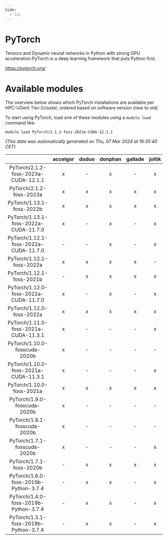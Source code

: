 ```yaml
---
hide:
  - toc
---
```


PyTorch
=======


Tensors and Dynamic neural networks in Python with strong GPU acceleration.PyTorch is a deep learning framework that puts Python first.

https://pytorch.org/
# Available modules


The overview below shows which PyTorch installations are available per HPC-UGent Tier-2cluster, ordered based on software version (new to old).

To start using PyTorch, load one of these modules using a `module load` command like:

```shell
module load PyTorch/2.1.2-foss-2023a-CUDA-12.1.1
```

*(This data was automatically generated on Thu, 07 Mar 2024 at 18:35:40 CET)*  

| |accelgor|doduo|donphan|gallade|joltik|skitty|
| :---: | :---: | :---: | :---: | :---: | :---: | :---: |
|PyTorch/2.1.2-foss-2023a-CUDA-12.1.1|x|-|x|-|x|-|
|PyTorch/2.1.2-foss-2023a|x|x|x|x|x|x|
|PyTorch/1.13.1-foss-2022b|x|x|x|x|x|x|
|PyTorch/1.13.1-foss-2022a-CUDA-11.7.0|x|-|x|-|x|-|
|PyTorch/1.12.1-foss-2022a-CUDA-11.7.0|-|-|x|-|x|-|
|PyTorch/1.12.1-foss-2022a|x|x|x|x|-|x|
|PyTorch/1.12.1-foss-2021b|-|x|x|x|x|x|
|PyTorch/1.12.0-foss-2022a-CUDA-11.7.0|x|-|x|-|x|-|
|PyTorch/1.12.0-foss-2022a|x|x|x|x|x|x|
|PyTorch/1.11.0-foss-2021a-CUDA-11.3.1|x|-|-|-|x|-|
|PyTorch/1.10.0-fosscuda-2020b|x|-|-|-|-|-|
|PyTorch/1.10.0-foss-2021a-CUDA-11.3.1|x|-|-|-|x|-|
|PyTorch/1.10.0-foss-2021a|x|x|x|x|x|x|
|PyTorch/1.9.0-fosscuda-2020b|x|-|-|-|-|-|
|PyTorch/1.8.1-fosscuda-2020b|x|-|-|-|-|-|
|PyTorch/1.7.1-fosscuda-2020b|x|-|-|-|x|-|
|PyTorch/1.7.1-foss-2020b|-|x|x|x|x|x|
|PyTorch/1.6.0-foss-2019b-Python-3.7.4|-|x|x|-|x|x|
|PyTorch/1.4.0-foss-2019b-Python-3.7.4|-|x|x|-|x|x|
|PyTorch/1.3.1-foss-2019b-Python-3.7.4|-|x|x|-|x|x|
